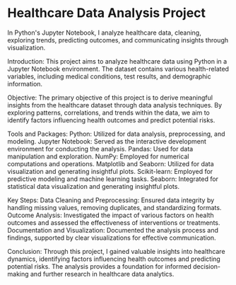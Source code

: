 # Healthcare Data Analysis Project
In Python's Jupyter Notebook, I analyze healthcare data, cleaning, exploring trends, predicting outcomes, and communicating insights through visualization.

Introduction:
This project aims to analyze healthcare data using Python in a Jupyter Notebook environment. The dataset contains various health-related variables, including medical conditions, test results, and demographic information.

Objective:
The primary objective of this project is to derive meaningful insights from the healthcare dataset through data analysis techniques. By exploring patterns, correlations, and trends within the data, we aim to identify factors influencing health outcomes and predict potential risks.

Tools and Packages:
Python: Utilized for data analysis, preprocessing, and modeling.
Jupyter Notebook: Served as the interactive development environment for conducting the analysis.
Pandas: Used for data manipulation and exploration.
NumPy: Employed for numerical computations and operations.
Matplotlib and Seaborn: Utilized for data visualization and generating insightful plots.
Scikit-learn: Employed for predictive modeling and machine learning tasks.
Seaborn: Integrated for statistical data visualization and generating insightful plots.

Key Steps:
Data Cleaning and Preprocessing: Ensured data integrity by handling missing values, removing duplicates, and standardizing formats.
Outcome Analysis: Investigated the impact of various factors on health outcomes and assessed the effectiveness of interventions or treatments.
Documentation and Visualization: Documented the analysis process and findings, supported by clear visualizations for effective communication.

Conclusion:
Through this project, I gained valuable insights into healthcare dynamics, identifying factors influencing health outcomes and predicting potential risks. The analysis provides a foundation for informed decision-making and further research in healthcare data analytics.


  
